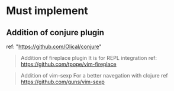 # Must implement

## Addition of conjure plugin
ref: "https://github.com/Olical/conjure"

> Addition of fireplace plugin
It is for REPL integration
ref: https://github.com/tpope/vim-fireplace

> Addition of vim-sexp
For a better navegation with clojure
ref https://github.com/guns/vim-sexp

